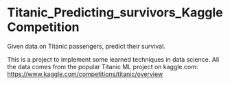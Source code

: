# Titanic_Predicting_survivors_KaggleCompetition
Given data on Titanic passengers, predict their survival.

This is a project to implement some learned techniques in data science. 
All the data comes from the popular Titanic ML project on kaggle.com: 
https://www.kaggle.com/competitions/titanic/overview 
